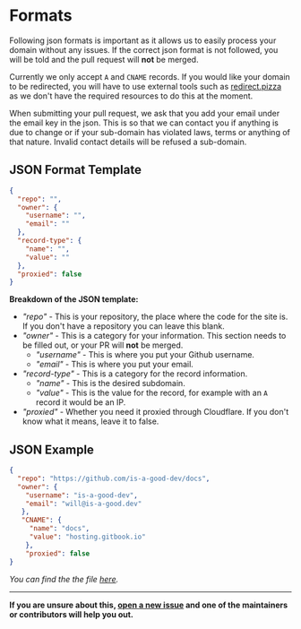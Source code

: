 # Formats

Following json formats is important as it allows us to easily process your domain without any issues. If the correct json format is not followed, you will be told and the pull request will **not** be merged. 

Currently we only accept `A` and `CNAME` records. If you would like your domain to be redirected, you will have to use external tools such as [redirect.pizza](https://redirect.pizza) as we don't have the required resources to do this at the moment. 

When submitting your pull request, we ask that you add your email under the email key in the json. This is so that we can contact you if anything is due to change or if your sub-domain has violated laws, terms or anything of that nature. Invalid contact details will be refused a sub-domain. 

## JSON Format Template
```json
{
  "repo": "",
  "owner": {
    "username": "",
    "email": ""
  },
  "record-type": {
    "name": "",
    "value": ""
  },
  "proxied": false
}
```
**Breakdown of the JSON template:**
- *"repo"* - This is your repository, the place where the code for the site is. If you don't have a repository you can leave this blank.
- *"owner"* - This is a category for your information. This section needs to be filled out, or your PR will **not** be merged.
  - *"username"* - This is where you put your Github username. 
  - *"email"* - This is where you put your email.
- *"record-type"* - This is a category for the record information. 
  - *"name"* - This is the desired subdomain.
  - *"value"* - This is the value for the record, for example with an `A` record it would be an IP. 
- *"proxied"* - Whether you need it proxied through Cloudflare. If you don't know what it means, leave it to false.

## JSON Example 
```json
{
  "repo": "https://github.com/is-a-good-dev/docs",
  "owner": {
    "username": "is-a-good-dev",
    "email": "will@is-a-good.dev"
   },
   "CNAME": {
     "name": "docs",
     "value": "hosting.gitbook.io"
    },
    "proxied": false
}
```
*You can find the the file [here](https://github.com/is-a-good-dev/register/blob/main/reserved/docs.json).*

---
**If you are unsure about this, [open a new issue](https://github.com/is-a-good-dev/register/issues/new) and one of the maintainers or contributors will help you out.**
